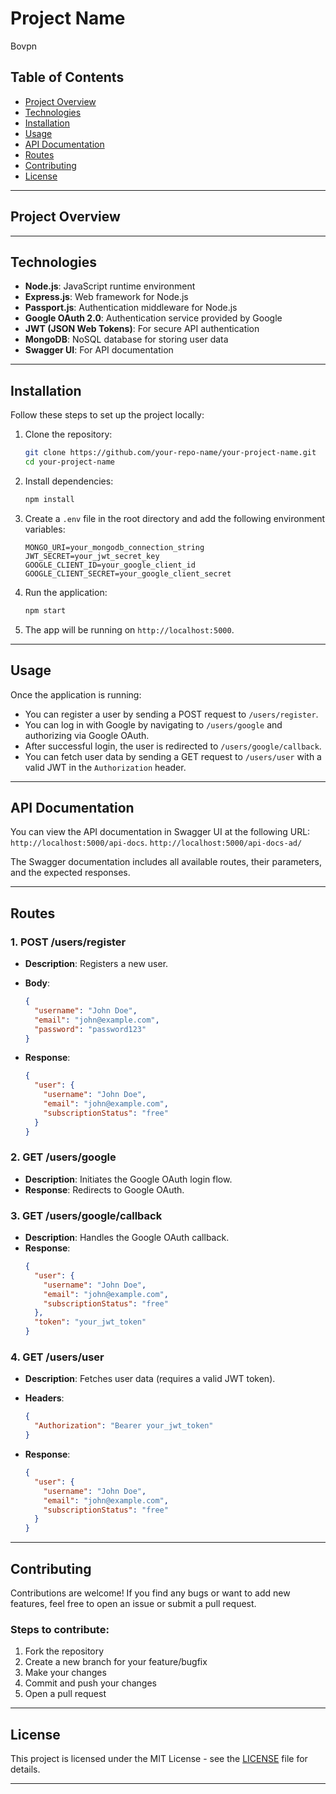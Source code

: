 
# Project Name

Bovpn

## Table of Contents

- [Project Overview](#project-overview)
- [Technologies](#technologies)
- [Installation](#installation)
- [Usage](#usage)
- [API Documentation](#api-documentation)
- [Routes](#routes)
- [Contributing](#contributing)
- [License](#license)

---

## Project Overview


---

## Technologies

- **Node.js**: JavaScript runtime environment
- **Express.js**: Web framework for Node.js
- **Passport.js**: Authentication middleware for Node.js
- **Google OAuth 2.0**: Authentication service provided by Google
- **JWT (JSON Web Tokens)**: For secure API authentication
- **MongoDB**: NoSQL database for storing user data
- **Swagger UI**: For API documentation

---

## Installation

Follow these steps to set up the project locally:

1. Clone the repository:
   ```bash
   git clone https://github.com/your-repo-name/your-project-name.git
   cd your-project-name
   ```

2. Install dependencies:
   ```bash
   npm install
   ```

3. Create a `.env` file in the root directory and add the following environment variables:
   ```env
   MONGO_URI=your_mongodb_connection_string
   JWT_SECRET=your_jwt_secret_key
   GOOGLE_CLIENT_ID=your_google_client_id
   GOOGLE_CLIENT_SECRET=your_google_client_secret
   ```

4. Run the application:
   ```bash
   npm start
   ```

5. The app will be running on `http://localhost:5000`.

---

## Usage

Once the application is running:

- You can register a user by sending a POST request to `/users/register`.
- You can log in with Google by navigating to `/users/google` and authorizing via Google OAuth.
- After successful login, the user is redirected to `/users/google/callback`.
- You can fetch user data by sending a GET request to `/users/user` with a valid JWT in the `Authorization` header.

---

## API Documentation

You can view the API documentation in Swagger UI at the following URL:
`http://localhost:5000/api-docs`.
`http://localhost:5000/api-docs-ad/`

The Swagger documentation includes all available routes, their parameters, and the expected responses.

---

## Routes

### 1. **POST /users/register**

- **Description**: Registers a new user.
- **Body**:
  ```json
  {
    "username": "John Doe",
    "email": "john@example.com",
    "password": "password123"
  }
  ```

- **Response**:
  ```json
  {
    "user": {
      "username": "John Doe",
      "email": "john@example.com",
      "subscriptionStatus": "free"
    }
  }
  ```

### 2. **GET /users/google**

- **Description**: Initiates the Google OAuth login flow.
- **Response**: Redirects to Google OAuth.

### 3. **GET /users/google/callback**

- **Description**: Handles the Google OAuth callback.
- **Response**:
  ```json
  {
    "user": {
      "username": "John Doe",
      "email": "john@example.com",
      "subscriptionStatus": "free"
    },
    "token": "your_jwt_token"
  }
  ```

### 4. **GET /users/user**

- **Description**: Fetches user data (requires a valid JWT token).
- **Headers**:
  ```json
  {
    "Authorization": "Bearer your_jwt_token"
  }
  ```

- **Response**:
  ```json
  {
    "user": {
      "username": "John Doe",
      "email": "john@example.com",
      "subscriptionStatus": "free"
    }
  }
  ```

---

## Contributing

Contributions are welcome! If you find any bugs or want to add new features, feel free to open an issue or submit a pull request.

### Steps to contribute:

1. Fork the repository
2. Create a new branch for your feature/bugfix
3. Make your changes
4. Commit and push your changes
5. Open a pull request

---

## License

This project is licensed under the MIT License - see the [LICENSE](LICENSE) file for details.

---
